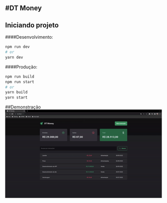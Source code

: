 #DT Money
---

## Iniciando projeto
####Desenvolvimento:

```bash
npm run dev
# or
yarn dev
```

####Produção:

```bash
npm run build
npm run start
# or
yarn build
yarn start
```

##Demonstração
 ![Gif demontrando a navegação entre as págingas do projeto](./src/assets/dt-money.gif)